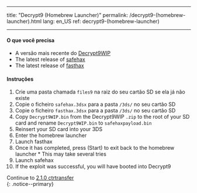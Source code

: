 * * *

title: "Decrypt9 (Homebrew Launcher)" permalink: /decrypt9-(homebrew-launcher).html lang: en_US ref: decrypt9-(homebrew-launcher)

* * *

#### O que você precisa

* A versão mais recente do [Decrypt9WIP](https://github.com/d0k3/Decrypt9WIP/releases/latest/)
* The latest release of [safehax](https://github.com/TiniVi/safehax/releases/latest)
* The latest release of [fasthax](https://github.com/nedwill/fasthax/releases/latest)

#### Instruções

  1. Crie uma pasta chamada `files9` na raiz do seu cartão SD se ela já não existe
  2. Copie o ficheiro `safehax.3dsx` para a pasta `/3ds/` no seu cartão SD
  3. Copie o ficheiro `fasthax.3dsx` para a pasta `/3ds/` no seu cartão SD
  4. Copy `Decrypt9WIP.bin` from the Decrypt9WIP `.zip` to the root of your SD card and rename `Decrypt9WIP.bin` to `safehaxpayload.bin`
  5. Reinsert your SD card into your 3DS
  6. Enter the homebrew launcher
  7. Launch fasthax
  8. Once it has completed, press (Start) to exit back to the homebrew launcher 
    * This may take several tries
  9. Launch safehax
 10. If the exploit was successful, you will have booted into Decrypt9

Continue to [2.1.0 ctrtransfer](2.1.0-ctrtransfer)  
{: .notice--primary}